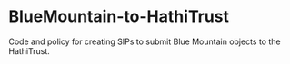 BlueMountain-to-HathiTrust
==========================

Code and policy for creating SIPs to submit Blue Mountain objects to the HathiTrust.
